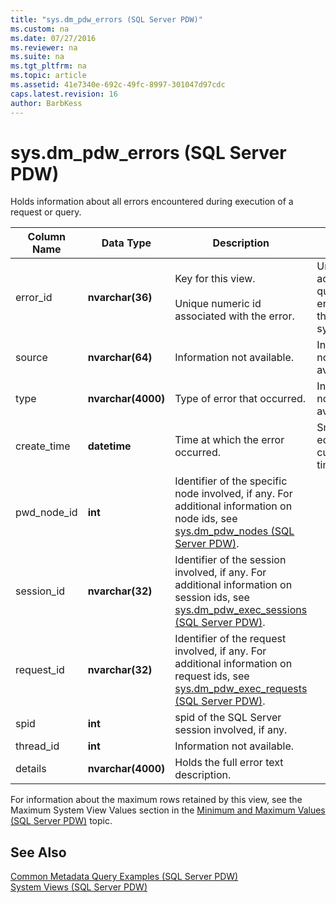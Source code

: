 ```yaml
---
title: "sys.dm_pdw_errors (SQL Server PDW)"
ms.custom: na
ms.date: 07/27/2016
ms.reviewer: na
ms.suite: na
ms.tgt_pltfrm: na
ms.topic: article
ms.assetid: 41e7340e-692c-49fc-8997-301047d97cdc
caps.latest.revision: 16
author: BarbKess
---
```

# sys.dm_pdw_errors (SQL Server PDW)
Holds information about all errors encountered during execution of a request or query.  
  
|Column Name|Data Type|Description|Range|  
|---------------|-------------|---------------|---------|  
|error_id|**nvarchar(36)**|Key for this view.<br /><br />Unique numeric id associated with the error.|Unique across all query errors in the system.|  
|source|**nvarchar(64)**|Information not available.|Information not available.|  
|type|**nvarchar(4000)**|Type of error that occurred.|Information not available.|  
|create_time|**datetime**|Time at which the error occurred.|Smaller or equal to current time.|  
|pwd_node_id|**int**|Identifier of the specific node involved, if any. For additional information on node ids, see [sys.dm_pdw_nodes &#40;SQL Server PDW&#41;](../sqlpdw/sys-dm-pdw-nodes-sql-server-pdw.md).||  
|session_id|**nvarchar(32)**|Identifier of the session involved, if any. For additional information on session ids, see  [sys.dm_pdw_exec_sessions &#40;SQL Server PDW&#41;](../sqlpdw/sys-dm-pdw-exec-sessions-sql-server-pdw.md).||  
|request_id|**nvarchar(32)**|Identifier of the request involved, if any. For additional information on request ids, see [sys.dm_pdw_exec_requests &#40;SQL Server PDW&#41;](../sqlpdw/sys-dm-pdw-exec-requests-sql-server-pdw.md).||  
|spid|**int**|spid of the SQL Server session involved, if any.||  
|thread_id|**int**|Information not available.||  
|details|**nvarchar(4000)**|Holds the full error text description.||  
  
For information about the maximum rows retained by this view, see the Maximum System View Values section in the [Minimum and Maximum Values &#40;SQL Server PDW&#41;](../sqlpdw/minimum-and-maximum-values-sql-server-pdw.md) topic.  
  
## See Also  
[Common Metadata Query Examples &#40;SQL Server PDW&#41;](../sqlpdw/common-metadata-query-examples-sql-server-pdw.md)  
[System Views &#40;SQL Server PDW&#41;](../sqlpdw/system-views-sql-server-pdw.md)  
  
